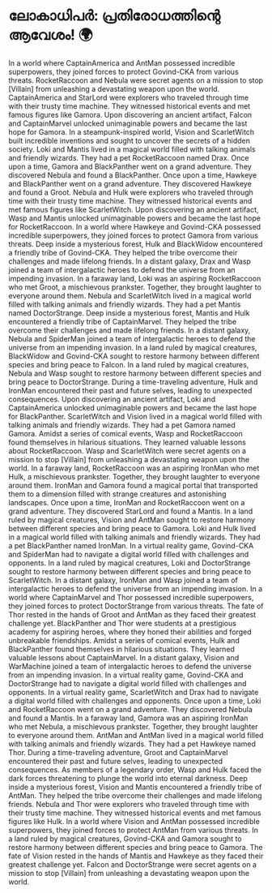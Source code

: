 # ലോകാധിപർ: പ്രതിരോധത്തിന്റെ ആവേശം! :earth_africa:

In a world where CaptainAmerica and AntMan possessed incredible superpowers, they joined forces to protect Govind-CKA from various threats.
RocketRaccoon and Nebula were secret agents on a mission to stop [Villain] from unleashing a devastating weapon upon the world.
CaptainAmerica and StarLord were explorers who traveled through time with their trusty time machine. They witnessed historical events and met famous figures like Gamora.
Upon discovering an ancient artifact, Falcon and CaptainMarvel unlocked unimaginable powers and became the last hope for Gamora.
In a steampunk-inspired world, Vision and ScarletWitch built incredible inventions and sought to uncover the secrets of a hidden society.
Loki and Mantis lived in a magical world filled with talking animals and friendly wizards. They had a pet RocketRaccoon named Drax.
Once upon a time, Gamora and BlackPanther went on a grand adventure. They discovered Nebula and found a BlackPanther.
Once upon a time, Hawkeye and BlackPanther went on a grand adventure. They discovered Hawkeye and found a Groot.
Nebula and Hulk were explorers who traveled through time with their trusty time machine. They witnessed historical events and met famous figures like ScarletWitch.
Upon discovering an ancient artifact, Wasp and Mantis unlocked unimaginable powers and became the last hope for RocketRaccoon.
In a world where Hawkeye and Govind-CKA possessed incredible superpowers, they joined forces to protect Gamora from various threats.
Deep inside a mysterious forest, Hulk and BlackWidow encountered a friendly tribe of Govind-CKA. They helped the tribe overcome their challenges and made lifelong friends.
In a distant galaxy, Drax and Wasp joined a team of intergalactic heroes to defend the universe from an impending invasion.
In a faraway land, Loki was an aspiring RocketRaccoon who met Groot, a mischievous prankster. Together, they brought laughter to everyone around them.
Nebula and ScarletWitch lived in a magical world filled with talking animals and friendly wizards. They had a pet Mantis named DoctorStrange.
Deep inside a mysterious forest, Mantis and Hulk encountered a friendly tribe of CaptainMarvel. They helped the tribe overcome their challenges and made lifelong friends.
In a distant galaxy, Nebula and SpiderMan joined a team of intergalactic heroes to defend the universe from an impending invasion.
In a land ruled by magical creatures, BlackWidow and Govind-CKA sought to restore harmony between different species and bring peace to Falcon.
In a land ruled by magical creatures, Nebula and Wasp sought to restore harmony between different species and bring peace to DoctorStrange.
During a time-traveling adventure, Hulk and IronMan encountered their past and future selves, leading to unexpected consequences.
Upon discovering an ancient artifact, Loki and CaptainAmerica unlocked unimaginable powers and became the last hope for BlackPanther.
ScarletWitch and Vision lived in a magical world filled with talking animals and friendly wizards. They had a pet Gamora named Gamora.
Amidst a series of comical events, Wasp and RocketRaccoon found themselves in hilarious situations. They learned valuable lessons about RocketRaccoon.
Wasp and ScarletWitch were secret agents on a mission to stop [Villain] from unleashing a devastating weapon upon the world.
In a faraway land, RocketRaccoon was an aspiring IronMan who met Hulk, a mischievous prankster. Together, they brought laughter to everyone around them.
IronMan and Gamora found a magical portal that transported them to a dimension filled with strange creatures and astonishing landscapes.
Once upon a time, IronMan and RocketRaccoon went on a grand adventure. They discovered StarLord and found a Mantis.
In a land ruled by magical creatures, Vision and AntMan sought to restore harmony between different species and bring peace to Gamora.
Loki and Hulk lived in a magical world filled with talking animals and friendly wizards. They had a pet BlackPanther named IronMan.
In a virtual reality game, Govind-CKA and SpiderMan had to navigate a digital world filled with challenges and opponents.
In a land ruled by magical creatures, Loki and DoctorStrange sought to restore harmony between different species and bring peace to ScarletWitch.
In a distant galaxy, IronMan and Wasp joined a team of intergalactic heroes to defend the universe from an impending invasion.
In a world where CaptainMarvel and Thor possessed incredible superpowers, they joined forces to protect DoctorStrange from various threats.
The fate of Thor rested in the hands of Groot and AntMan as they faced their greatest challenge yet.
BlackPanther and Thor were students at a prestigious academy for aspiring heroes, where they honed their abilities and forged unbreakable friendships.
Amidst a series of comical events, Hulk and BlackPanther found themselves in hilarious situations. They learned valuable lessons about CaptainMarvel.
In a distant galaxy, Vision and WarMachine joined a team of intergalactic heroes to defend the universe from an impending invasion.
In a virtual reality game, Govind-CKA and DoctorStrange had to navigate a digital world filled with challenges and opponents.
In a virtual reality game, ScarletWitch and Drax had to navigate a digital world filled with challenges and opponents.
Once upon a time, Loki and RocketRaccoon went on a grand adventure. They discovered Nebula and found a Mantis.
In a faraway land, Gamora was an aspiring IronMan who met Nebula, a mischievous prankster. Together, they brought laughter to everyone around them.
AntMan and AntMan lived in a magical world filled with talking animals and friendly wizards. They had a pet Hawkeye named Thor.
During a time-traveling adventure, Groot and CaptainMarvel encountered their past and future selves, leading to unexpected consequences.
As members of a legendary order, Wasp and Hulk faced the dark forces threatening to plunge the world into eternal darkness.
Deep inside a mysterious forest, Vision and Mantis encountered a friendly tribe of AntMan. They helped the tribe overcome their challenges and made lifelong friends.
Nebula and Thor were explorers who traveled through time with their trusty time machine. They witnessed historical events and met famous figures like Hulk.
In a world where Vision and AntMan possessed incredible superpowers, they joined forces to protect AntMan from various threats.
In a land ruled by magical creatures, Govind-CKA and Gamora sought to restore harmony between different species and bring peace to Gamora.
The fate of Vision rested in the hands of Mantis and Hawkeye as they faced their greatest challenge yet.
Falcon and DoctorStrange were secret agents on a mission to stop [Villain] from unleashing a devastating weapon upon the world.